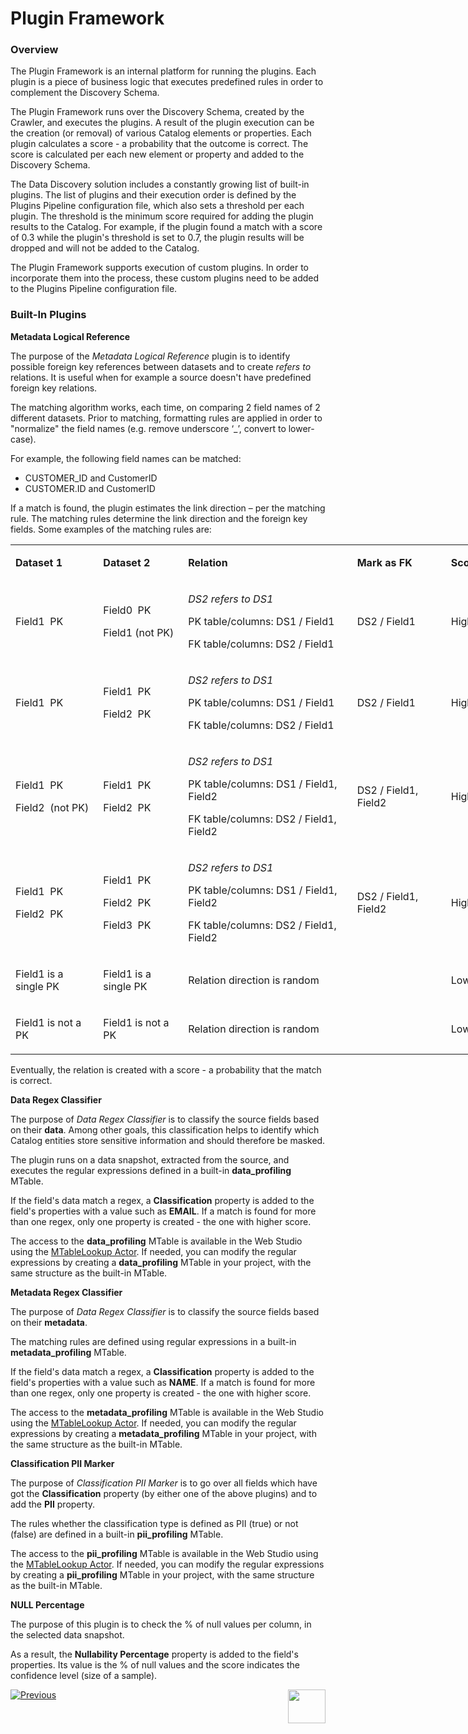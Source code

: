 <web>

# Plugin Framework

### Overview

The Plugin Framework is an internal platform for running the plugins. Each plugin is a piece of business logic that executes predefined rules in order to complement the Discovery Schema. 

The Plugin Framework runs over the Discovery Schema, created by the Crawler, and executes the plugins. A result of the plugin execution can be the creation (or removal) of various Catalog elements or properties. Each plugin calculates a score - a probability that the outcome is correct. The score is calculated per each new element or property and added to the Discovery Schema.

The Data Discovery solution includes a constantly growing list of built-in plugins. The list of plugins and their execution order is defined by the Plugins Pipeline configuration file, which also sets a threshold per each plugin. The threshold is the minimum score required for adding the plugin results to the Catalog. For example, if the plugin found a match with a score of 0.3 while the plugin's threshold is set to 0.7, the plugin results will be dropped and will not be added to the Catalog. 

The Plugin Framework supports execution of custom plugins. In order to incorporate them into the process, these custom plugins need to be added to the Plugins Pipeline configuration file.

### Built-In Plugins

**Metadata Logical Reference**

The purpose of the *Metadata Logical Reference* plugin is to identify possible foreign key references between datasets and to create *refers to* relations. It is useful when for example a source doesn't have predefined foreign key relations. 

The matching algorithm works, each time, on comparing 2 field names of 2 different datasets. Prior to matching, formatting rules are applied in order to "normalize" the field names (e.g. remove underscore ‘_’, convert to lower-case). 

For example, the following field names can be matched:

* CUSTOMER_ID and CustomerID
* CUSTOMER.ID and CustomerID

If a match is found, the plugin estimates the link direction – per the matching rule. The matching rules determine the link direction and the foreign key fields. Some examples of the matching rules are:

<table style="width: 850px;">
<tbody>
<tr>
<td width="150pxl">
<p><strong>Dataset 1</strong></p>
</td>
<td width="150pxl">
<p><strong>Dataset 2</strong></p>
</td>
<td width="200pxl">
<p><strong>Relation</strong></p>
</td>
<td width="200pxl">
<p><strong>Mark as FK</strong></p>
</td>
<td width="50pxl">
<p><strong>Score</strong></p>
</td>
</tr>
<tr>
<td width="175">
<p>Field1&nbsp; PK</p>
</td>
<td width="167">
<p>Field0&nbsp; PK</p>
<p>Field1 (not PK)</p>
</td>
<td width="368">
<p><em>DS2 refers to DS1</em></p>
<p>PK table/columns: DS1 / Field1</p>
<p>FK table/columns: DS2 / Field1</p>
</td>
<td width="171">
<p>DS2 / Field1</p>
</td>
<td width="210">
<p>High</p>
</td>
</tr>
<tr>
<td width="175">
<p>Field1&nbsp; PK</p>
</td>
<td width="167">
<p>Field1&nbsp; PK</p>
<p>Field2&nbsp; PK</p>
</td>
<td width="368">
<p><em>DS2 refers to DS1</em></p>
<p>PK table/columns: DS1 / Field1</p>
<p>FK table/columns: DS2 / Field1</p>
</td>
<td width="171">
<p>DS2 / Field1</p>
</td>
<td width="210">
<p>High</p>
</td>
</tr>
<tr>
<td width="175">
<p>Field1&nbsp; PK</p>
<p>Field2&nbsp; (not PK)</p>
</td>
<td width="167">
<p>Field1&nbsp; PK</p>
<p>Field2&nbsp; PK</p>
</td>
<td width="368">
<p><em>DS2 refers to DS1</em></p>
<p>PK table/columns: DS1 / Field1, Field2</p>
<p>FK table/columns: DS2 / Field1, Field2</p>
</td>
<td width="171">
<p>DS2 / Field1, Field2</p>
</td>
<td width="210">
<p>High</p>
</td>
</tr>
<tr>
<td width="175">
<p>Field1&nbsp; PK</p>
<p>Field2&nbsp; PK</p>
</td>
<td width="167">
<p>Field1&nbsp; PK</p>
<p>Field2&nbsp; PK</p>
<p>Field3&nbsp; PK</p>
</td>
<td width="368">
<p><em>DS2 refers to DS1</em></p>
<p>PK table/columns: DS1 / Field1, Field2</p>
<p>FK table/columns: DS2 / Field1, Field2</p>
</td>
<td width="171">
<p>DS2 / Field1, Field2</p>
</td>
<td width="210">
<p>High</p>
</td>
</tr>
<tr>
<td>
<p>Field1 is a single PK</p>
</td>
<td>
<p>Field1 is a single PK</p>
</td>
<td>
<p>Relation direction is random</p>
</td>
<td>
<p>&nbsp;</p>
</td>
<td>
<p>Low</p>
</td>
</tr>
<tr>
<td>
<p>Field1 is not a PK</p>
</td>
<td>
<p>Field1 is not a PK</p>
</td>
<td>
<p>Relation direction is random</p>
</td>
<td>
<p>&nbsp;</p>
</td>
<td>
<p>Low</p>
</td>
</tr>
</tbody>
</table>
Eventually, the relation is created with a score - a probability that the match is correct. 

**Data Regex Classifier**

The purpose of *Data Regex Classifier* is to classify the source fields based on their **data**. Among other goals, this classification helps to identify which Catalog entities store sensitive information and should therefore be masked. 

The plugin runs on a data snapshot, extracted from the source, and executes the regular expressions defined in a built-in **data_profiling** MTable. 

If the field's data match a regex, a **Classification** property is added to the field's properties with a value such as **EMAIL**. If a match is found for more than one regex, only one property is created  - the one with higher score.

The access to the **data_profiling** MTable is available in the Web Studio using the [MTableLookup Actor](/articles/19_Broadway/actors/09_MTable_actors.md). If needed, you can modify the regular expressions by creating a **data_profiling** MTable in your project, with the same structure as the built-in MTable.

**Metadata Regex Classifier**

The purpose of *Data Regex Classifier* is to classify the source fields based on their **metadata**. 

The matching rules are defined using regular expressions in a built-in **metadata_profiling** MTable. 

If the field's data match a regex, a **Classification** property is added to the field's properties with a value such as **NAME**. If a match is found for more than one regex, only one property is created  - the one with higher score.

The access to the **metadata_profiling** MTable is available in the Web Studio using the [MTableLookup Actor](/articles/19_Broadway/actors/09_MTable_actors.md). If needed, you can modify the regular expressions by creating a **metadata_profiling** MTable in your project, with the same structure as the built-in MTable.

**Classification PII Marker**

The purpose of *Classification PII Marker* is to go over all fields which have got the **Classification** property (by either one of the above plugins)  and to add the **PII** property. 

The rules whether the classification type is defined as PII (true) or not (false) are defined in a built-in **pii_profiling** MTable. 

The access to the **pii_profiling** MTable is available in the Web Studio using the [MTableLookup Actor](/articles/19_Broadway/actors/09_MTable_actors.md). If needed, you can modify the regular expressions by creating a **pii_profiling** MTable in your project, with the same structure as the built-in MTable.

**NULL Percentage**

The purpose of this plugin is to check the % of null values per column, in the selected data snapshot.

As a result, the **Nullability Percentage** property is added to the field's properties. Its value is the % of null values and the score indicates the confidence level (size of a sample).



[![Previous](/articles/images/Previous.png)](03_discovery_process.md)[<img align="right" width="60" height="54" src="/articles/images/Next.png">](05_catalog_app.md) 

</web>
